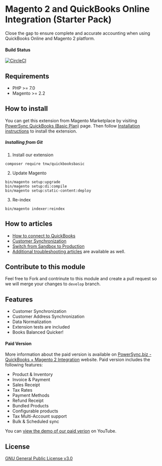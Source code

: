 # Magento 2 and QuickBooks Online Integration (Starter Pack)
Close the gap to ensure complete and accurate accounting when using QuickBooks Online and Magento 2 platform.

#### Build Status
[![CircleCI](https://circleci.com/gh/PowerSync/TNW_QuickbooksBasic/tree/master.svg?style=svg&circle-token=5685ad176382f7a924d39e99ae5d292024b5bf24)](https://circleci.com/gh/PowerSync/TNW_QuickbooksBasic/tree/master)

## Requirements
* PHP >= 7.0
* Magento >= 2.2

## How to install
You can get this extension from Magento Marketplace by visiting [PowerSync QuickBooks (Basic Plan)](https://marketplace.magento.com/tnw-quickbooks.html) page. Then follow [Installation instructions](https://technweb.atlassian.net/wiki/spaces/IWQ/pages/590807169/Starter+Pack) to install the extension.

##### Installing from Git
1. Install our extension
```
composer require tnw/quickbooksbasic
```
2. Update Magento
```
bin/magento setup:upgrade
bin/magento setup:di:compile
bin/magento setup:static-content:deploy
```
3. Re-index
```
bin/magento indexer:reindex
```

## How to articles
* [How to connect to QuickBooks](https://technweb.atlassian.net/wiki/spaces/IWQ/pages/45350947/Configuration+Connecting+to+QuickBooks)
* [Customer Synchronization](https://technweb.atlassian.net/wiki/spaces/IWQ/pages/45350965/Configuration+Customer+Synchronization)
* [Switch from Sandbox to Production](https://technweb.atlassian.net/wiki/spaces/IWQ/pages/339804165/Switch+from+Sandbox+to+Production)
* [Additional troubleshooting articles](https://technweb.atlassian.net/wiki/spaces/IWQ/pages/339836929/Troubleshooting) are available as well.

## Contribute to this module
Feel free to Fork and contrinute to this module and create a pull request so we will merge your changes to `develop` branch.

## Features
* Customer Synchronization
* Customer Address Synchronization
* Data Normalization
* Extension tests are included
* Books Balanced Quicker!

#### Paid Version
More information about the paid version is available on [PowerSync.biz - QuickBooks + Magento 2 Integration](https://powersync.biz/integrations-magento2-quickbooks/) website. Paid version includes the following features:
* Product & Inventory
* Invoice & Payment
* Sales Receipt
* Tax Rates
* Payment Methods
* Refund Receipt
* Bundled Products
* Configurable products
* Tax Multi-Account support
* Bulk & Scheduled sync

You can [view the demo of our paid verion](https://www.youtube.com/watch?v=F-6PMuZ1aLs) on YouTube.

## License
[GNU General Public License v3.0](https://choosealicense.com/licenses/gpl-3.0/)
